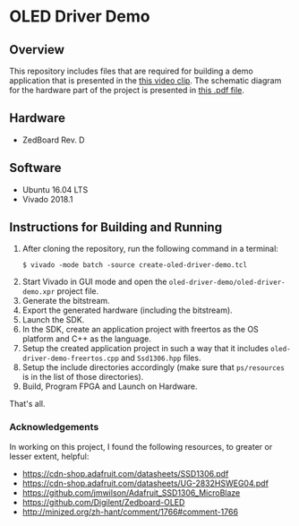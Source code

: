 # OLED Driver Demo

## Overview
This repository includes files that are required for building a demo application that is presented in the [this video clip](https://github.com/zdzislaw-s/oled-driver-demo/blob/master/oled-driver-demo.mp4). The schematic diagram for the hardware part of the project is presented in [this .pdf file](https://github.com/zdzislaw-s/oled-driver-demo/blob/master/oled_driver_demo.pdf).

## Hardware
- ZedBoard Rev. D

## Software
- Ubuntu 16.04 LTS
- Vivado 2018.1

## Instructions for Building and Running
1. After cloning the repository, run the following command in a terminal:
    ```
    $ vivado -mode batch -source create-oled-driver-demo.tcl
    ```
2. Start Vivado in GUI mode and open the `oled-driver-demo/oled-driver-demo.xpr` project file.
3. Generate the bitstream.
4. Export the generated hardware (including the bitstream).
5. Launch the SDK.
6. In the SDK, create an application project with freertos as the OS platform and C++ as the language.
7. Setup the created application project in such a way that it includes `oled-driver-demo-freertos.cpp` and `Ssd1306.hpp` files.
8. Setup the include directories accordingly (make sure that `ps/resources` is in the list of those directories).
9. Build, Program FPGA and Launch on Hardware.

That's all.

### Acknowledgements
In working on this project, I found the following resources, to greater or lesser extent,  helpful:
- https://cdn-shop.adafruit.com/datasheets/SSD1306.pdf
- https://cdn-shop.adafruit.com/datasheets/UG-2832HSWEG04.pdf
- https://github.com/jmwilson/Adafruit_SSD1306_MicroBlaze
- https://github.com/Digilent/Zedboard-OLED
- http://minized.org/zh-hant/comment/1766#comment-1766
